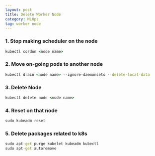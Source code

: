 ```yaml
---
layout: post
title: Delete Worker Node
category: MLOps
tag: worker node
---
```


### 1. Stop making scheduler on the node
```cmd
kubectl cordon <node name>
```

### 2. Move on-going pods to another node
```cmd
kubectl drain <node name> --ignore-daemonsets --delete-local-data
```

### 3. Delete Node
```cmd
kubectl delete node <node name>
```

### 4. Reset on that node
```cmd
sudo kubeadm reset
```

### 5. Delete packages related to k8s
```cmd
sudo apt-get purge kubelet kubeadm kubectl
sudo apt-get autoremove
```